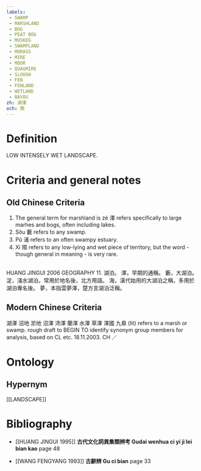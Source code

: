 ```yaml
---
labels: 
 - SWAMP
 - MARSHLAND
 - BOG
 - PEAT BOG
 - MUSKEG
 - SWAMPLAND
 - MORASS
 - MIRE
 - MOOR
 - QUAGMIRE
 - SLOUGH
 - FEN
 - FENLAND
 - WETLAND
 - BAYOU
zh: 湖澤
och: 隰
---
```


# Definition
LOW INTENSELY WET LANDSCAPE.
# Criteria and general notes
## Old Chinese Criteria
1. The general term for marshland is zé 澤 refers specifically to large marhes and bogs, often including lakes.
2. Sǒu 藪 refers to any swamp.
3. Pǔ 浦 refers to an often swampy estuary.
4. Xí 隰 refers to any low-lying and wet piece of territory, but the word - though general in meaning - is very rare.
## 
HUANG JINGUI 2006
GEOGRAPHY 11. 湖泊。
澤，早期的通稱。
藪，大湖泊。
淀，淺水湖泊，常用於地名後，北方用語。
海，漢代始用的大湖泊之稱，多用於湖泊專名後。
夢，本指雲夢澤，楚方言湖泊泛稱。
## Modern Chinese Criteria
湖澤
沼地
淤地
沼澤
沛澤
蘭澤
水澤
草澤
澤國
九皋 (lit) refers to a marsh or swamp.
rough draft to BEGIN TO identify synonym group members for analysis, based on CL etc. 18.11.2003. CH ／
# Ontology

## Hypernym
[[LANDSCAPE]]
# Bibliography
- [[HUANG JINGUI 1995]]
**古代文化詞異集類辨考 Gudai wenhua ci yi ji lei bian kao** page 48

- [[WANG FENGYANG 1993]]
**古辭辨 Gu ci bian** page 33
